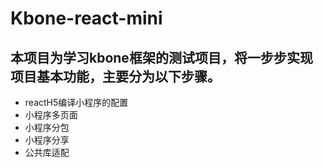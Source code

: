 # Kbone-react-mini
 本项目为学习kbone框架的测试项目，将一步步实现项目基本功能，主要分为以下步骤。
 ---

* reactH5编译小程序的配置
* 小程序多页面
* 小程序分包
* 小程序分享
* 公共库适配
